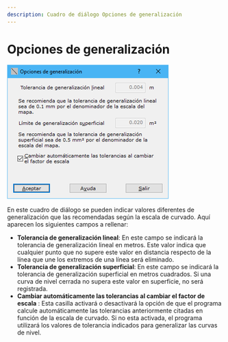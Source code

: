 ```yaml
---
description: Cuadro de diálogo Opciones de generalización
---
```


# Opciones de generalización

![Cuadro de di&#xE1;logo Opciones de generalizaci&#xF3;n](../../../.gitbook/assets/image%20%2846%29.png)

En este cuadro de diálogo se pueden indicar valores diferentes de generalización que las recomendadas según la escala de curvado. Aquí aparecen los siguientes campos a rellenar:

* **Tolerancia de generalización lineal**: En este campo se indicará la tolerancia de generalización lineal en metros. Este valor indica que cualquier punto que no supere este valor en distancia respecto de la línea que une los extremos de una línea será eliminado.
* **Tolerancia de generalización superficial**: En este campo se indicará la tolerancia de generalización superficial en metros cuadrados. Si una curva de nivel cerrada no supera este valor en superficie, no será registrada.
* **Cambiar automáticamente las tolerancias al cambiar el factor de escala** : Esta casilla activará o desactivará la opción de que el programa calcule automáticamente las tolerancias anteriormente citadas en función de la escala de curvado. Si no esta activada, el programa utilizará los valores de tolerancia indicados para generalizar las curvas de nivel.

